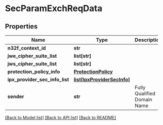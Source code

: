 # SecParamExchReqData

## Properties
Name | Type | Description | Notes
------------ | ------------- | ------------- | -------------
**n32f_context_id** | **str** |  | 
**jwe_cipher_suite_list** | **list[str]** |  | [optional] 
**jws_cipher_suite_list** | **list[str]** |  | [optional] 
**protection_policy_info** | [**ProtectionPolicy**](ProtectionPolicy.md) |  | [optional] 
**ipx_provider_sec_info_list** | [**list[IpxProviderSecInfo]**](IpxProviderSecInfo.md) |  | [optional] 
**sender** | **str** | Fully Qualified Domain Name | [optional] 

[[Back to Model list]](../README.md#documentation-for-models) [[Back to API list]](../README.md#documentation-for-api-endpoints) [[Back to README]](../README.md)



